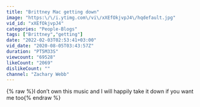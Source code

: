 ```yaml
---
title: "Brittney Mac getting down"
image: "https:\/\/i.ytimg.com\/vi\/xXEfOkjvpJ4\/hqdefault.jpg"
vid_id: "xXEfOkjvpJ4"
categories: "People-Blogs"
tags: ["Brittney","getting"]
date: "2022-02-03T02:53:41+03:00"
vid_date: "2020-08-05T03:43:57Z"
duration: "PT5M33S"
viewcount: "69528"
likeCount: "2069"
dislikeCount: ""
channel: "Zachary Webb"
---
```

{% raw %}I don’t own this music and I will happily take it down if you want me too{% endraw %}
